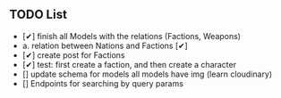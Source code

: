 ## TODO List

 - [✔] finish all Models with the relations (Factions, Weapons)
  - a. relation between Nations and Factions [✔]
 - [✔] create post for Factions
 - [✔] test: first create a faction, and then create a character
 - [] update schema for models all models have img (learn cloudinary)
 - [] Endpoints for searching by query params